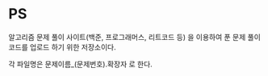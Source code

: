 # PS

알고리즘 문제 풀이 사이트(백준, 프로그래머스, 리트코드 등) 을 이용하여 푼 문제 풀이 코드를 업로드 하기 위한 저장소이다.  

각 파일명은 문제이름_(문제번호).확장자 로 한다.
